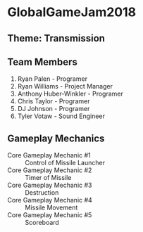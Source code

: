# GlobalGameJam2018

## Theme: Transmission

## Team Members
  1. Ryan Palen - Programer
  2. Ryan Williams - Project Manager
  3. Anthony Huber-Winkler - Programer
  4. Chris Taylor - Programer
  5. DJ Johnson - Programer
  6. Tyler Votaw - Sound Engineer

## Gameplay Mechanics
<dl>
 <dt>Core Gameplay Mechanic #1
  <dd>Control of Missile Launcher
<dt>Core Gameplay Mechanic #2
  <dd>Timer of Missile
<dt>Core Gameplay Mechanic #3
  <dd>Destruction 
<dt>Core Gameplay Mechanic #4
  <dd>Missile Movement
<dt>Core Gameplay Mechanic #5
  <dd>Scoreboard
